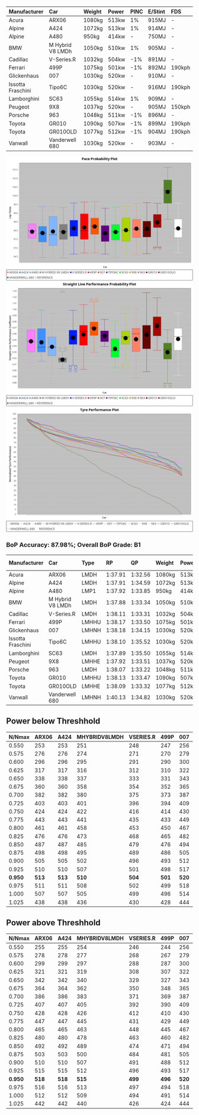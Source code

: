 |Manufacturer|Car|Weight|Power|PINC|E/Stint|FDS|
|:-|:-|:-|:-|:-|:-|:-|
|Acura|ARX06|1080kg|513kw|1%|915MJ|-|
|Alpine|A424|1072kg|513kw|1%|914MJ|-|
|Alpine|A480|950kg|414kw|-|750MJ|-|
|BMW|M Hybrid V8 LMDh|1050kg|510kw|1%|905MJ|-|
|Cadillac|V-Series.R|1032kg|504kw|-1%|891MJ|-|
|Ferrari|499P|1075kg|501kw|-1%|892MJ|190kph|
|Glickenhaus|007|1030kg|520kw|-|910MJ|-|
|Issotta Fraschini|Tipo6C|1030kg|520kw|-|916MJ|190kph|
|Lamborghini|SC63|1055kg|514kw|1%|909MJ|-|
|Peugeot|9X8|1037kg|520kw|-|905MJ|150kph|
|Porsche|963|1048kg|511kw|-1%|896MJ|-|
|Toyota|GR010|1090kg|507kw|-1%|899MJ|190kph|
|Toyota|GR010OLD|1077kg|512kw|-1%|904MJ|190kph|
|Vanwall|Vanderwell 680|1030kg|520kw|-|903MJ|-|

![PACECHART](./IMG/ACOMETHOD.png)
![STRAIGHTLINEPERFORMANCECHART](./IMG/ACOMETHOD_sp.png)
![TYREPERFORMANCECHART](./IMG/ACOMETHOD_tw.png)

### BoP Accuracy: 87.98%; Overall BoP Grade: B1
|Manufacturer|Car|Type|RP|QP|Weight|Power¹|Threshhold|PINC|Power²|E/Stint|AVG Vmax|FDS|RDLC|L/Stint|BOP-Grade|ModelAccuracy|ModelPoints|Match%|
|:-|:-|:-|:-|:-|:-|:-|:-|:-|:-|:-|:-|:-|:-|:-|:-|:-|:-|:-|
|Acura|ARX06|LMDH|1:37.91|1:32.56|1080kg|513kw|210.0kph|1%|518kw|915MJ|313.25kph|-|0.99|29|-C2|100.00%|995|74.64%|
|Alpine|A424|LMDH|1:37.91|1:34.59|1072kg|513kw|210.0kph|1%|518kw|914MJ|313.27kph|-|1.00|29|~A1|81.15%|521|97.72%|
|Alpine|A480|LMP1|1:37.92|1:33.85|950kg|414kw|210.0kph|-|414kw|750MJ|309.32kph|-|0.98|27|~A1|67.92%|957|100.00%|
|BMW|M Hybrid V8 LMDh|LMDH|1:37.88|1:33.34|1050kg|510kw|210.0kph|1%|515kw|905MJ|310.27kph|-|1.02|29|-B1|98.60%|1690|86.24%|
|Cadillac|V-Series.R|LMDH|1:38.11|1:33.31|1032kg|504kw|210.0kph|-1%|499kw|891MJ|314.28kph|-|1.03|29|+A2|91.10%|1770|94.71%|
|Ferrari|499P|LMHHU|1:38.17|1:33.50|1075kg|501kw|210.0kph|-1%|496kw|892MJ|313.81kph|190kph|1.02|29|~A1|84.26%|2292|100.00%|
|Glickenhaus|007|LMHNH|1:38.18|1:34.15|1030kg|520kw|210.0kph|-|520kw|910MJ|318.80kph|-|0.96|29|~A1|94.63%|1605|100.00%|
|Issotta Fraschini|Tipo6C|LMHHU|1:38.10|1:35.52|1030kg|520kw|210.0kph|-|520kw|916MJ|316.77kph|190kph|1.08|29|+B1|66.67%|96|86.52%|
|Lamborghini|SC63|LMDH|1:37.89|1:35.50|1055kg|514kw|210.0kph|1%|519kw|909MJ|312.22kph|-|1.04|29|-B1|96.77%|419|87.91%|
|Peugeot|9X8|LMHHE|1:37.92|1:33.51|1037kg|520kw|210.0kph|-|520kw|905MJ|315.14kph|150kph|1.03|29|~A1|83.63%|2468|96.74%|
|Porsche|963|LMDH|1:38.07|1:33.22|1048kg|511kw|210.0kph|-1%|506kw|896MJ|314.32kph|-|1.02|29|~A1|93.14%|5746|99.72%|
|Toyota|GR010|LMHHU|1:38.13|1:33.47|1090kg|507kw|210.0kph|-1%|502kw|899MJ|313.66kph|190kph|1.00|29|~A1|87.37%|3154|100.00%|
|Toyota|GR010OLD|LMHHE|1:38.09|1:33.32|1077kg|512kw|210.0kph|-1%|507kw|904MJ|316.85kph|190kph|1.01|29|~A1|89.81%|1393|100.00%|
|Vanwall|Vanderwell 680|LMHNH|1:40.13|1:34.82|1030kg|520kw|210.0kph|-|520kw|903MJ|311.62kph|-|1.02|29|+Ω1|90.28%|604|7.47%|

## Power below Threshhold
|N/Nmax|ARX06|A424|MHYBRIDV8LMDH|VSERIES.R|499P|007|TIPO6C|SC63|9X8|963|GR010|GR010OLD|VANDERWELL680|​|RPM|A480|
|:-|:-|:-|:-|:-|:-|:-|:-|:-|:-|:-|:-|:-|:-|:-|:-|:-|
|0.550|253|253|251|248|247|256|256|253|256|252|250|252|256|​|--|-|
|0.575|276|276|274|271|270|279|279|276|279|275|273|275|279|​|--|-|
|0.600|296|296|295|291|290|300|300|297|300|295|293|296|300|​|--|-|
|0.625|317|317|316|312|310|322|322|318|322|316|314|317|322|​|--|-|
|0.650|338|338|337|333|331|343|343|339|343|337|335|338|343|​|--|-|
|0.675|360|360|358|354|352|365|365|361|365|359|356|359|365|​|--|-|
|0.700|382|382|380|375|373|387|387|383|387|380|377|381|387|​|--|-|
|0.725|403|403|401|396|394|409|409|404|409|402|399|403|409|​|--|-|
|0.750|424|424|422|416|414|430|430|425|430|422|419|423|430|​|--|-|
|0.775|443|443|441|435|433|449|449|444|449|441|438|442|449|​|5000|243|
|0.800|461|461|458|453|450|467|467|462|467|459|455|460|467|​|5500|287|
|0.825|476|476|473|468|465|482|482|477|482|474|470|475|482|​|6000|321|
|0.850|487|487|485|479|476|494|494|488|494|485|482|486|494|​|6500|362|
|0.875|498|498|495|489|486|505|505|499|505|496|492|497|505|​|7000|405|
|0.900|505|505|502|496|493|512|512|506|512|503|499|504|512|​|7500|415|
|0.925|510|510|507|501|498|517|517|511|517|508|504|509|517|​|8000|411|
|**0.950**|**513**|**513**|**510**|**504**|**501**|**520**|**520**|**514**|**520**|**511**|**507**|**512**|**520**|**​**|**8500**|**414**|
|0.975|511|511|508|502|499|518|518|512|518|509|505|510|518|​|9000|207|
|1.000|507|507|505|499|496|514|514|508|514|505|502|506|514|​|--|-|
|1.025|438|438|436|430|428|444|444|439|444|436|433|437|444|​|--|-|

## Power above Threshhold
|N/Nmax|ARX06|A424|MHYBRIDV8LMDH|VSERIES.R|499P|007|TIPO6C|SC63|9X8|963|GR010|GR010OLD|VANDERWELL680|​|RPM|A480|
|:-|:-|:-|:-|:-|:-|:-|:-|:-|:-|:-|:-|:-|:-|:-|:-|:-|
|0.550|255|255|254|246|244|256|256|256|256|249|247|250|256|​|--|-|
|0.575|278|278|277|268|267|279|279|279|279|272|270|273|279|​|--|-|
|0.600|299|299|297|288|287|300|300|299|300|292|290|293|300|​|--|-|
|0.625|321|321|319|308|307|322|322|321|322|313|310|314|322|​|--|-|
|0.650|342|342|340|329|327|343|343|342|343|334|331|335|343|​|--|-|
|0.675|364|364|362|350|348|365|365|364|365|355|352|356|365|​|--|-|
|0.700|386|386|383|371|369|387|387|386|387|377|374|377|387|​|--|-|
|0.725|407|407|405|392|390|409|409|408|409|398|395|399|409|​|--|-|
|0.750|428|428|426|412|410|430|430|429|430|418|415|419|430|​|--|-|
|0.775|447|447|445|431|429|449|449|448|449|437|434|438|449|​|5000|243|
|0.800|465|465|463|448|445|467|467|466|467|454|451|455|467|​|5500|287|
|0.825|480|480|478|463|460|482|482|481|482|469|466|470|482|​|6000|321|
|0.850|492|492|489|474|471|494|494|493|494|481|477|482|494|​|6500|362|
|0.875|503|503|500|484|481|505|505|504|505|491|487|492|505|​|7000|405|
|0.900|510|510|507|491|488|512|512|511|512|498|494|499|512|​|7500|415|
|0.925|515|515|512|496|493|517|517|516|517|503|499|504|517|​|8000|411|
|**0.950**|**518**|**518**|**515**|**499**|**496**|**520**|**520**|**519**|**520**|**506**|**502**|**507**|**520**|**​**|**8500**|**414**|
|0.975|516|516|513|497|494|518|518|517|518|504|500|505|518|​|9000|207|
|1.000|512|512|509|494|491|514|514|513|514|501|497|502|514|​|--|-|
|1.025|442|442|440|426|424|444|444|443|444|432|429|433|444|​|--|-|
